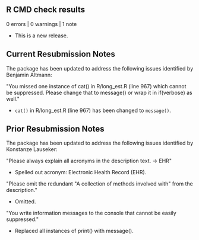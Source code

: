 ## R CMD check results

0 errors | 0 warnings | 1 note

* This is a new release.

## Current Resubmission Notes

The package has been updated to address the following issues identified by Benjamin Altmann:

"You missed one instance of cat() in R/long_est.R (line 967) which cannot
be suppressed. Please change that to message() or wrap it in if(verbose)
as well."

- `cat()` in R/long_est.R (line 967) has been changed to `message()`.


## Prior Resubmission Notes

The package has been updated to address the following issues identified by Konstanze Lauseker:

"Please always explain all acronyms in the description text. -> EHR"

- Spelled out acronym: Electronic Health Record (EHR).

"Please omit the redundant "A collection of methods involved with" from the description."

- Omitted.

"You write information messages to the console that cannot be easily suppressed."

- Replaced all instances of print() with message().

